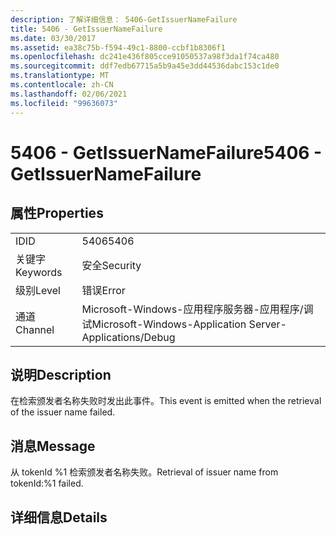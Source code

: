 ```yaml
---
description: 了解详细信息： 5406-GetIssuerNameFailure
title: 5406 - GetIssuerNameFailure
ms.date: 03/30/2017
ms.assetid: ea38c75b-f594-49c1-8800-ccbf1b8306f1
ms.openlocfilehash: dc241e436f805cce91050537a98f3da1f74ca480
ms.sourcegitcommit: ddf7edb67715a5b9a45e3dd44536dabc153c1de0
ms.translationtype: MT
ms.contentlocale: zh-CN
ms.lasthandoff: 02/06/2021
ms.locfileid: "99636073"
---
```

# <a name="5406---getissuernamefailure"></a><span data-ttu-id="e984c-103">5406 - GetIssuerNameFailure</span><span class="sxs-lookup"><span data-stu-id="e984c-103">5406 - GetIssuerNameFailure</span></span>

## <a name="properties"></a><span data-ttu-id="e984c-104">属性</span><span class="sxs-lookup"><span data-stu-id="e984c-104">Properties</span></span>  
  
|||  
|-|-|  
|<span data-ttu-id="e984c-105">ID</span><span class="sxs-lookup"><span data-stu-id="e984c-105">ID</span></span>|<span data-ttu-id="e984c-106">5406</span><span class="sxs-lookup"><span data-stu-id="e984c-106">5406</span></span>|  
|<span data-ttu-id="e984c-107">关键字</span><span class="sxs-lookup"><span data-stu-id="e984c-107">Keywords</span></span>|<span data-ttu-id="e984c-108">安全</span><span class="sxs-lookup"><span data-stu-id="e984c-108">Security</span></span>|  
|<span data-ttu-id="e984c-109">级别</span><span class="sxs-lookup"><span data-stu-id="e984c-109">Level</span></span>|<span data-ttu-id="e984c-110">错误</span><span class="sxs-lookup"><span data-stu-id="e984c-110">Error</span></span>|  
|<span data-ttu-id="e984c-111">通道</span><span class="sxs-lookup"><span data-stu-id="e984c-111">Channel</span></span>|<span data-ttu-id="e984c-112">Microsoft-Windows-应用程序服务器-应用程序/调试</span><span class="sxs-lookup"><span data-stu-id="e984c-112">Microsoft-Windows-Application Server-Applications/Debug</span></span>|  
  
## <a name="description"></a><span data-ttu-id="e984c-113">说明</span><span class="sxs-lookup"><span data-stu-id="e984c-113">Description</span></span>  

 <span data-ttu-id="e984c-114">在检索颁发者名称失败时发出此事件。</span><span class="sxs-lookup"><span data-stu-id="e984c-114">This event is emitted when the retrieval of the issuer name failed.</span></span>  
  
## <a name="message"></a><span data-ttu-id="e984c-115">消息</span><span class="sxs-lookup"><span data-stu-id="e984c-115">Message</span></span>  

 <span data-ttu-id="e984c-116">从 tokenId %1 检索颁发者名称失败。</span><span class="sxs-lookup"><span data-stu-id="e984c-116">Retrieval of issuer name from tokenId:%1 failed.</span></span>  
  
## <a name="details"></a><span data-ttu-id="e984c-117">详细信息</span><span class="sxs-lookup"><span data-stu-id="e984c-117">Details</span></span>
